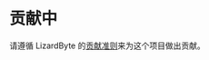 # 贡献中

请遵循 LizardByte 的[贡献准则](https://docs.lizardbyte.dev/enage/developers/contributing.html)来为这个项目做出贡献。
